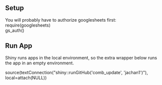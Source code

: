 ## Setup
You will probably have to authorize googlesheets first:       
require(googlesheets)             
gs_auth()

## Run App
Shiny runs apps in the local environment, so the extra wrapper below runs the app in an empty environment.

source(textConnection("shiny::runGitHub('comb_update', 'jachan1')"), local=attach(NULL))
